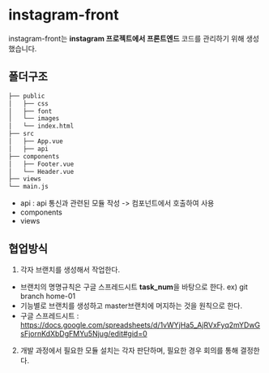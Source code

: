 # instagram-front
instagram-front는 **instagram 프로젝트에서 프론트엔드** 코드를 관리하기 위해 생성했습니다.

## 폴더구조
```bash
├── public
│   ├── css
│   ├── font
│   └── images
│   └── index.html
├── src
│   ├── App.vue
│   ├── api
├── components 
│   ├── Footer.vue
│   └── Header.vue
├── views
└── main.js
``` 
- api : api 통신과 관련된 모듈 작성 -> 컴포넌트에서 호출하여 사용
- components
- views

## 협업방식
1. 각자 브랜치를 생성해서 작업한다.
  - 브랜치의 명명규칙은 구글 스프레드시트 **task_num**을 바탕으로 한다. ex) git branch home-01
  - 기능별로 브랜치를 생성하고 master브랜치에 머지하는 것을 원칙으로 한다.
  - 구글 스프레드시트 : https://docs.google.com/spreadsheets/d/1vWYjHa5_AjRVxFyq2mYDwGsFjornKdXbDgFMYu5Njug/edit#gid=0
2. 개발 과정에서 필요한 모듈 설치는 각자 판단하며, 필요한 경우 회의를 통해 결정한다.

